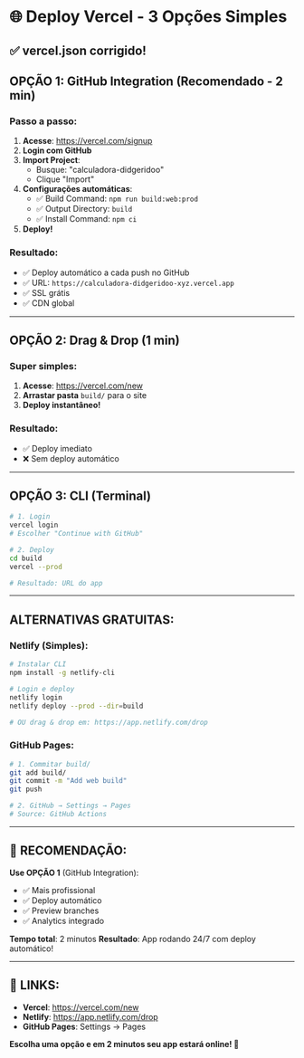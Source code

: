 # 🌐 Deploy Vercel - 3 Opções Simples

## ✅ **vercel.json corrigido!** 

## **OPÇÃO 1: GitHub Integration (Recomendado - 2 min)**

### **Passo a passo:**
1. **Acesse**: https://vercel.com/signup
2. **Login com GitHub** 
3. **Import Project**: 
   - Busque: "calculadora-didgeridoo"
   - Clique "Import"
4. **Configurações automáticas**:
   - ✅ Build Command: `npm run build:web:prod` 
   - ✅ Output Directory: `build`
   - ✅ Install Command: `npm ci`
5. **Deploy!**

### **Resultado:**
- ✅ Deploy automático a cada push no GitHub
- ✅ URL: `https://calculadora-didgeridoo-xyz.vercel.app`
- ✅ SSL grátis
- ✅ CDN global

---

## **OPÇÃO 2: Drag & Drop (1 min)**

### **Super simples:**
1. **Acesse**: https://vercel.com/new
2. **Arrastar pasta** `build/` para o site
3. **Deploy instantâneo!**

### **Resultado:**
- ✅ Deploy imediato
- ❌ Sem deploy automático

---

## **OPÇÃO 3: CLI (Terminal)**

```bash
# 1. Login
vercel login
# Escolher "Continue with GitHub"

# 2. Deploy
cd build
vercel --prod

# Resultado: URL do app
```

---

## **ALTERNATIVAS GRATUITAS:**

### **Netlify (Simples):**
```bash
# Instalar CLI
npm install -g netlify-cli

# Login e deploy
netlify login
netlify deploy --prod --dir=build

# OU drag & drop em: https://app.netlify.com/drop
```

### **GitHub Pages:**
```bash
# 1. Commitar build/
git add build/
git commit -m "Add web build"
git push

# 2. GitHub → Settings → Pages
# Source: GitHub Actions
```

---

## 🎯 **RECOMENDAÇÃO:**

**Use OPÇÃO 1** (GitHub Integration):
- ✅ Mais profissional
- ✅ Deploy automático 
- ✅ Preview branches
- ✅ Analytics integrado

**Tempo total**: 2 minutos
**Resultado**: App rodando 24/7 com deploy automático!

---

## 🔗 **LINKS:**
- **Vercel**: https://vercel.com/new
- **Netlify**: https://app.netlify.com/drop  
- **GitHub Pages**: Settings → Pages

**Escolha uma opção e em 2 minutos seu app estará online! 🚀**